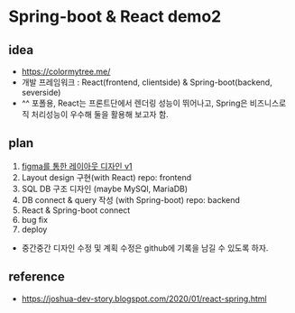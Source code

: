 # Spring-boot & React demo2

## idea
  - https://colormytree.me/
  - 개발 프레임워크 : React(frontend, clientside) & Spring-boot(backend, severside)
  - ^^ 포폴용, React는 프론트단에서 렌더링 성능이 뛰어나고, Spring은 비즈니스로직 처리성능이 우수해 둘을 활용해 보고자 함.

## plan
  1. [figma를 통한 레이아웃 디자인 v1](https://www.figma.com/file/YpQykmEWJo9uDRYCzjhSub/tree_app_v1?node-id=17%3A104)
  2. Layout design 구현(with React) repo: frontend
  3. SQL DB 구조 디자인 (maybe MySQl, MariaDB)
  4. DB connect & query 작성 (with Spring-boot) repo: backend
  5. React & Spring-boot connect
  6. bug fix
  7. deploy

  - 중간중간 디자인 수정 및 계획 수정은 github에 기록을 남길 수 있도록 하자.

## reference
  - https://joshua-dev-story.blogspot.com/2020/01/react-spring.html

